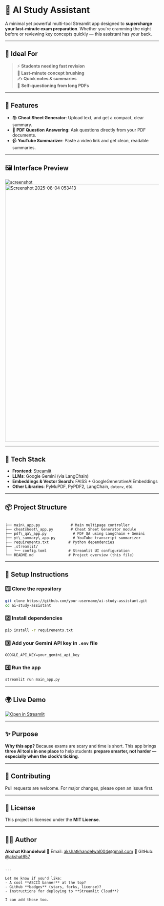 
# 🧠 AI Study Assistant

A minimal yet powerful multi-tool Streamlit app designed to **supercharge your last-minute exam preparation**. Whether you're cramming the night before or reviewing key concepts quickly — this assistant has your back.

---

## 🎯 Ideal For

> ⚡ **Students needing fast revision**  
> 📌 **Last-minute concept brushing**  
> ✍️ **Quick notes & summaries**  
> 🧠 **Self-questioning from long PDFs**

---

## 🚀 Features

- 📚 **Cheat Sheet Generator**: Upload text, and get a compact, clear summary.
- 📄 **PDF Question Answering**: Ask questions directly from your PDF documents.
- 📹 **YouTube Summarizer**: Paste a video link and get clean, readable summaries.

---

## 🖼️ Interface Preview

![screenshot](preview.png) <!-- Replace this with your actual screenshot file or URL -->
<img width="1154" height="841" alt="Screenshot 2025-08-04 053413" src="https://github.com/user-attachments/assets/3b7fc038-eed5-4f5c-9dfe-384c4f5ec7d2" />

---

## 🎨 Tech Stack

- **Frontend**: [Streamlit](https://streamlit.io/)
- **LLMs**: Google Gemini (via LangChain)
- **Embeddings & Vector Search**: FAISS + GoogleGenerativeAIEmbeddings
- **Other Libraries**: PyMuPDF, PyPDF2, LangChain, `dotenv`, etc.

---

## 📦 Project Structure

```

├── main\_app.py              # Main multipage controller
├── cheatsheet\_app.py        # Cheat Sheet Generator module
├── pdf\_qa\_app.py            # PDF QA using LangChain + Gemini
├── yt\_summary\_app.py        # YouTube transcript summarizer
├── requirements.txt         # Python dependencies
├── .streamlit/
│   └── config.toml          # Streamlit UI configuration
└── README.md                # Project overview (this file)

````

---

## 🔧 Setup Instructions

### 1️⃣ Clone the repository

```bash
git clone https://github.com/your-username/ai-study-assistant.git
cd ai-study-assistant
````

### 2️⃣ Install dependencies

```bash
pip install -r requirements.txt
```

### 3️⃣ Add your Gemini API key in `.env` file

```env
GOOGLE_API_KEY=your_gemini_api_key
```

### 4️⃣ Run the app

```bash
streamlit run main_app.py
```

---

## 🌍 Live Demo

[![Open in Streamlit](https://static.streamlit.io/badges/streamlit_badge_black_white.svg)](https://your-streamlit-link.com)

---

## ✨ Purpose

**Why this app?**
Because exams are scary and time is short.
This app brings **three AI tools in one place** to help students **prepare smarter, not harder — especially when the clock’s ticking**.

---

## 🤝 Contributing

Pull requests are welcome. For major changes, please open an issue first.

---

## 📄 License

This project is licensed under the **MIT License**.

---

## 👨‍💻 Author

**Akshat Khandelwal**
📧 Email: [akshatkhandelwal004@gmail.com](mailto:akshatkhandelwal004@gmail.com)
🐙 GitHub: [@akshat657](https://github.com/akshat657)

```

---

Let me know if you'd like:
- A cool **ASCII banner** at the top?
- GitHub **badges** (stars, forks, license)?
- Instructions for deploying to **Streamlit Cloud**?

I can add those too.
```
